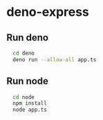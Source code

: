# deno-express

## Run deno

```sh
  cd deno
  deno run --allow-all app.ts
```

## Run node

```sh
  cd node
  npm install
  node app.ts
```
